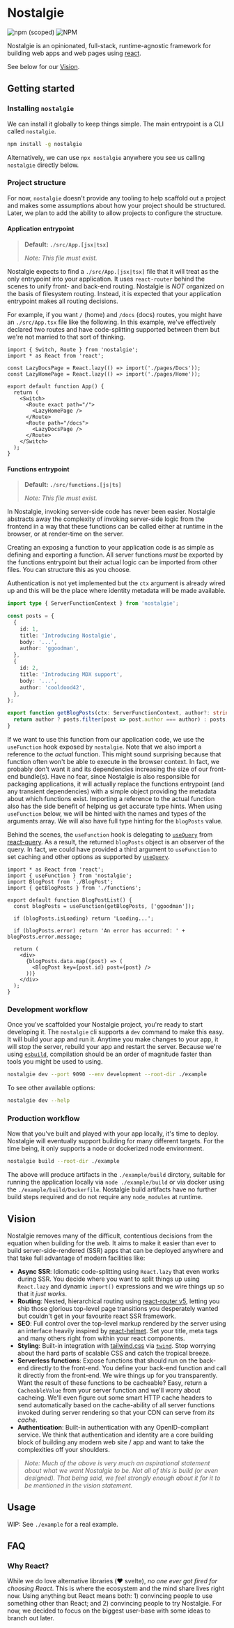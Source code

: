 # Nostalgie

![npm (scoped)](https://img.shields.io/npm/v/nostalgie?style=flat-square)
![NPM](https://img.shields.io/npm/l/nostalgie?style=flat-square)

Nostalgie is an opinionated, full-stack, runtime-agnostic framework for building web apps and web pages using [react](https://reactjs.org).

See below for our [Vision](#Vision).

## Getting started

### Installing `nostalgie`

We can install it globally to keep things simple. The main entrypoint is a CLI called `nostalgie`.

```sh
npm install -g nostalgie
```

Alternatively, we can use `npx nostalgie` anywhere you see us calling `nostalgie` directly below.

### Project structure

For now, `nostalgie` doesn't provide any tooling to help scaffold out a project and makes some assumptions about how your project should be structured. Later, we plan to add the ability to allow projects to configure the structure.

#### Application entrypoint

> **Default: `./src/App.[jsx|tsx]`**
>
> _Note: This file must exist._

Nostalgie expects to find a `./src/App.[jsx|tsx]` file that it will treat as the only entrypoint into your application. It uses `react-router` behind the scenes to unify front- and back-end routing. Nostalgie is _NOT_ organized on the basis of filesystem routing. Instead, it is expected that your application entrypoint makes all routing decisions.

For example, if you want `/` (home) and `/docs` (docs) routes, you might have an `./src/App.tsx` file like the following. In this example, we've effectively declared two routes and have code-splitting supported between them but we're not married to that sort of thinking.

```tsx
import { Switch, Route } from 'nostalgie';
import * as React from 'react';

const LazyDocsPage = React.lazy(() => import('./pages/Docs'));
const LazyHomePage = React.lazy(() => import('./pages/Home'));

export default function App() {
  return (
    <Switch>
      <Route exact path="/">
        <LazyHomePage />
      </Route>
      <Route path="/docs">
        <LazyDocsPage />
      </Route>
    </Switch>
  );
}
```

#### Functions entrypoint

> **Default: `./src/functions.[js|ts]`**
>
> _Note: This file must exist._

In Nostalgie, invoking server-side code has never been easier. Nostalgie abstracts away the complexity of invoking server-side logic from the frontend in a way that these functions can be called either at runtime in the browser, or at render-time on the server.

Creating an exposing a function to your application code is as simple as defining and exporting a function. All server functions _must_ be exported by the functions entrypoint but their actual logic can be imported from other files. You can structure this as you choose.

Authentication is not yet implemented but the `ctx` argument is already wired up and this will be the place where identity metadata will be made available.

```ts
import type { ServerFunctionContext } from 'nostalgie';

const posts = {
  {
    id: 1,
    title: 'Introducing Nostalgie',
    body: '...',
    author: 'ggoodman',
  },
  {
    id: 2,
    title: 'Introducing MDX support',
    body: '...',
    author: 'cooldood42',
  },
};

export function getBlogPosts(ctx: ServerFunctionContext, author?: string) {
  return author ? posts.filter(post => post.author === author) : posts;
}
```

If we want to use this function from our application code, we use the `useFunction` hook exposed by `nostalgie`. Note that we also import a reference to the _actual_ function. This might sound surprising because that function often won't be able to execute in the browser context. In fact, we probably don't want it and its dependencies increasing the size of our front-end bundle(s). Have no fear, since Nostalgie is also responsible for packaging applications, it will actually replace the functions entrypoint (and any transient dependencies) with a simple object providing the metadata about which functions exist. Importing a reference to the actual function also has the side benefit of helping us get accurate type hints. When using `useFunction` below, we will be hinted with the names and types of the arguments array. We will also have full type hinting for the `blogPosts` value.

Behind the scenes, the `useFunction` hook is delegating to [`useQuery`](https://react-query.tanstack.com/reference/useQuery) from [react-query](https://github.com/tannerlinsley/react-query). As a result, the returned `blogPosts` object is an observer of the query. In fact, we could have provided a third argument to `useFunction` to set caching and other options as supported by [`useQuery`](https://react-query.tanstack.com/reference/useQuery).

```tsx
import * as React from 'react';
import { useFunction } from 'nostalgie';
import BlogPost from './BlogPost';
import { getBlogPosts } from './functions';

export default function BlogPostList() {
  const blogPosts = useFunction(getBlogPosts, ['ggoodman']);

  if (blogPosts.isLoading) return 'Loading...';

  if (blogPosts.error) return 'An error has occurred: ' + blogPosts.error.message;

  return (
    <div>
      {blogPosts.data.map((post) => (
        <BlogPost key={post.id} post={post} />
      ))}
    </div>
  );
}
```

### Development workflow

Once you've scaffolded your Nostalgie project, you're ready to start developing it. The `nostalgie` cli supports a `dev` command to make this easy. It will build your app and run it. Anytime you make changes to your app, it will stop the server, rebuild your app and restart the server. Because we're using [`esbuild`](https://github.com/evanw/esbuild), compilation should be an order of magnitude faster than tools you might be used to using.

```sh
nostalgie dev --port 9090 --env development --root-dir ./example
```

To see other available options:

```sh
nostalgie dev --help
```

### Production workflow

Now that you've built and played with your app locally, it's time to deploy. Nostalgie will eventually support building for many different targets. For the time being, it only supports a node or dockerized node environment.

```sh
nostalgie build --root-dir ./example
```

The above will produce artifacts in the `./example/build` dirctory, suitable for running the application locally via `node ./example/build` or via docker using the `./example/build/Dockerfile`. Nostalgie build artifacts have no further build steps required and do not require any `node_modules` at runtime.

## Vision

Nostalgie removes many of the difficult, contentious decisions from the equation when building for the web. It aims to make it easier than ever to build server-side-rendered (SSR) apps that can be deployed anywhere and that take full advantage of modern facilities like:

- **Async SSR**: Idiomatic code-splitting using `React.lazy` that even works during SSR. You decide where you want to split things up using `React.lazy` and dynamic `import()` expressions and we wire things up so that it _just works_.
- **Routing**: Nested, hierarchical routing using [react-router v5](https://github.com/ReactTraining/react-router), letting you ship those glorious top-level page transitions you desperately wanted but couldn't get in your favourite react SSR framework.
- **SEO**: Full control over the top-level markup rendered by the server using an interface heavily inspired by [react-helmet](https://github.com/nfl/react-helmet). Set your title, meta tags and many others right from within your react components.
- **Styling**: Built-in integration with [tailwind.css](https://tailwindcss.com/) via [`twind`](https://github.com/tw-in-js/twind). Stop worrying about the hard parts of scalable CSS and catch the tropical breeze.
- **Serverless functions**: Expose functions that should run on the back-end directly to the front-end. You define your back-end function and call it directly from the front-end. We wire things up for you transparently. Want the result of these functions to be cacheable? Easy, return a `CacheableValue` from your server function and we'll worry about cacheing. We'll even figure out some smart HTTP cache headers to send automatically based on the cache-ability of all server functions invoked during server rendering so that your CDN can serve from _its cache_.
- **Authentication**: Built-in authentication with any OpenID-compliant service. We think that authentication and identity are a core building block of building any modern web site / app and want to take the complexities off your shoulders.

> _Note: Much of the above is very much an aspirational statement about what we want Nostalgie to be. Not all of this is build (or even designed). That being said, we feel strongly enough about it for it to be mentioned in the vision statement._

## Usage

WIP: See `./example` for a real example.

## FAQ

### Why React?

While we do love alternative libraries (❤️ svelte), _no one ever got fired for choosing React_. This is where the ecosystem and the mind share lives right now. Using anything but React means both: 1) convincing people to use something other than React; and 2) convincing people to try Nostalgie. For now, we decided to focus on the biggest user-base with some ideas to branch out later.
